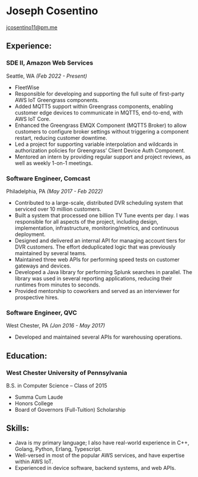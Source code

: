 # Joseph Cosentino
[jcosentino11@pm.me](mailto:jcosentino11@pm.me)

## Experience:
### SDE II, Amazon Web Services
Seattle, WA *(Feb 2022 - Present)*
- FleetWise
- Responsible for developing and supporting the full suite of first-party AWS IoT
Greengrass components.
- Added MQTT5 support within Greengrass components, enabling customer
edge devices to communicate in MQTT5, end-to-end, with AWS IoT Core.
- Enhanced the Greengrass EMQX Component (MQTT5 Broker) to allow
customers to configure broker settings without triggering a component restart,
reducing customer downtime.
- Led a project for supporting variable interpolation and wildcards in authorization
policies for Greengrass’ Client Device Auth Component.
- Mentored an intern by providing regular support and project reviews, as well as weekly
1-on-1 meetings.

### Software Engineer, Comcast 
Philadelphia, PA *(May 2017 - Feb 2022)*
- Contributed to a large-scale, distributed DVR scheduling system that serviced over 10
million customers.
- Built a system that processed one billion TV Tune events per day. I was responsible for
all aspects of the project, including design, implementation, infrastructure,
monitoring/metrics, and continuous deployment.
- Designed and delivered an internal API for managing account tiers for DVR customers.
The effort deduplicated logic that was previously maintained by several teams.
- Maintained three web APIs for performing speed tests on customer gateways and
devices.
- Developed a Java library for performing Splunk searches in parallel. The library was
used in several reporting applications, reducing their runtimes from minutes to
seconds.
- Provided mentorship to coworkers and served as an interviewer for prospective hires.

### Software Engineer, QVC
West Chester, PA *(Jan 2016 - May 2017)*
- Developed and maintained several APIs for warehousing operations.

## Education:
### West Chester University of Pennsylvania
B.S. in Computer Science – Class of 2015
- Summa Cum Laude
- Honors College
- Board of Governors (Full-Tuition) Scholarship

## Skills:
- Java is my primary language; I also have real-world experience in C++, Golang, Python, Erlang, Typescript.
- Well-versed in most of the popular AWS services, and have expertise within AWS IoT.
- Experienced in device software, backend systems, and web APIs.
